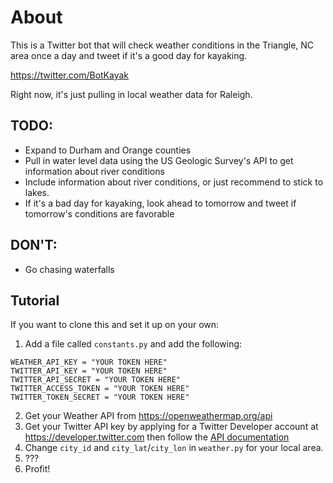 # About

This is a Twitter bot that will check weather conditions in the Triangle, NC area once a day and tweet if it's a good day for kayaking. 

https://twitter.com/BotKayak

Right now, it's just pulling in local weather data for Raleigh. 

## TODO:

- Expand to Durham and Orange counties
- Pull in water level data using the US Geologic Survey's API to get information about river conditions
- Include information about river conditions, or just recommend to stick to lakes. 
- If it's a bad day for kayaking, look ahead to tomorrow and tweet if tomorrow's conditions are favorable

## DON'T:

- Go chasing waterfalls

## Tutorial

If you want to clone this and set it up on your own: 

1. Add a file called `constants.py` and add the following: 

```
WEATHER_API_KEY = "YOUR TOKEN HERE"
TWITTER_API_KEY = "YOUR TOKEN HERE"
TWITTER_API_SECRET = "YOUR TOKEN HERE"
TWITTER_ACCESS_TOKEN = "YOUR TOKEN HERE"
TWITTER_TOKEN_SECRET = "YOUR TOKEN HERE"
```

2. Get your Weather API from https://openweathermap.org/api
3. Get your Twitter API key by applying for a Twitter Developer account at https://developer.twitter.com then follow the [API documentation](https://developer.twitter.com/en/docs/getting-started)
4. Change `city_id` and `city_lat`/`city_lon` in `weather.py` for your local area. 
5. ???
6. Profit! 